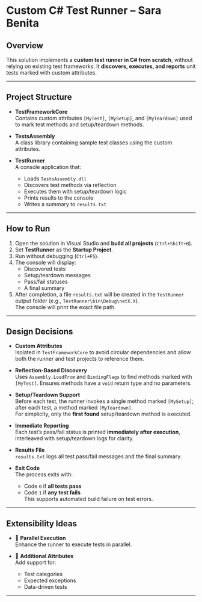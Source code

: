 # Custom C# Test Runner – Sara Benita

## Overview
This solution implements a **custom test runner in C# from scratch**, without relying on existing test frameworks. It **discovers, executes, and reports** unit tests marked with custom attributes.

---

## Project Structure
- **TestFrameworkCore**  
  Contains custom attributes `[MyTest]`, `[MySetup]`, and `[MyTeardown]` used to mark test methods and setup/teardown methods.

- **TestsAssembly**  
  A class library containing sample test classes using the custom attributes.

- **TestRunner**  
  A console application that:
  - Loads `TestsAssembly.dll`
  - Discovers test methods via reflection
  - Executes them with setup/teardown logic
  - Prints results to the console
  - Writes a summary to `results.txt`

---

## How to Run

1. Open the solution in Visual Studio and **build all projects** (`Ctrl+Shift+B`).
2. Set **TestRunner** as the **Startup Project**.
3. Run without debugging (`Ctrl+F5`).
4. The console will display:
   - Discovered tests
   - Setup/teardown messages
   - Pass/fail statuses
   - A final summary  
5. After completion, a file `results.txt` will be created in the `TestRunner` output folder (e.g., `TestRunner\bin\Debug\netX.X`).  
   The console will print the exact file path.

---

## Design Decisions

- **Custom Attributes**  
  Isolated in `TestFrameworkCore` to avoid circular dependencies and allow both the runner and test projects to reference them.

- **Reflection-Based Discovery**  
  Uses `Assembly.LoadFrom` and `BindingFlags` to find methods marked with `[MyTest]`. Ensures methods have a `void` return type and no parameters.

- **Setup/Teardown Support**  
  Before each test, the runner invokes a single method marked `[MySetup]`; after each test, a method marked `[MyTeardown]`.  
  For simplicity, only the **first found** setup/teardown method is executed.

- **Immediate Reporting**  
  Each test’s pass/fail status is printed **immediately after execution**, interleaved with setup/teardown logs for clarity.

- **Results File**  
  `results.txt` logs all test pass/fail messages and the final summary.
- **Exit Code**  
  The process exits with:
  - Code `0` if **all tests pass**
  - Code `1` if **any test fails**  
  This supports automated build failure on test errors.

---

## Extensibility Ideas

- 🧵 **Parallel Execution**  
  Enhance the runner to execute tests in parallel.

- 🧪 **Additional Attributes**  
  Add support for:
  - Test categories
  - Expected exceptions
  - Data-driven tests

---
